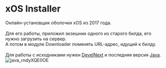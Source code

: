 # xOS Installer
Онлайн-установщик оболочки xOS из 2017 года.<br><br>
Для его работы, приложил экзешник одного из старого билда, его нужно загрузить на сервер.<br>
А потом в модуле <im>Downloader</im> поменять URL-адрес, идущий к билду.<br><br>
Для работы с исходниками нужен <a href="http://develnext.org/ru/">DevelNext</a> и последняя версия <a href="https://java.com/ru/download/">Java</a>.
![java_rndyXQE0OE](https://user-images.githubusercontent.com/24845145/125664642-3c8d8668-0277-4622-9c64-045f4e4e0ea7.png)


